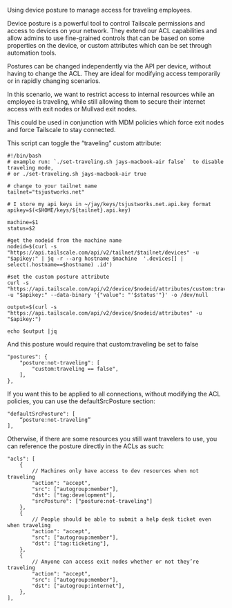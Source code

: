 Using device posture to manage access for traveling employees. 

Device posture is a powerful tool to control Tailscale permissions and access to devices on your network. They extend our ACL capabilities and allow admins to use fine-grained controls that can be based on some properties on the device, or custom attributes which can be set through automation tools. 

Postures can be changed independently via the API per device, without having to change the ACL. They are ideal for modifying access temporarily or in rapidly changing scenarios. 

In this scenario, we want to restrict access to internal resources while an employee is traveling, while still allowing them to secure their internet access with exit nodes or Mullvad exit nodes. 

This could be used in conjunction with MDM policies which force exit nodes and force Tailscale to stay connected. 

This script can toggle the “traveling” custom attribute: 

```
#!/bin/bash
# example run: `./set-traveling.sh jays-macbook-air false`  to disable traveling mode, 
# or ./set-traveling.sh jays-macbook-air true

# change to your tailnet name
tailnet="tsjustworks.net"

# I store my api keys in ~/jay/keys/tsjustworks.net.api.key format
apikey=$(<$HOME/keys/${tailnet}.api.key)

machine=$1
status=$2

#get the nodeid from the machine name
nodeid=$(curl -s "https://api.tailscale.com/api/v2/tailnet/$tailnet/devices" -u "$apikey:" | jq -r --arg hostname $machine  '.devices[] | select(.hostname==$hostname) .id')

#set the custom posture attribute
curl -s "https://api.tailscale.com/api/v2/device/$nodeid/attributes/custom:travelling" -u "$apikey:" --data-binary '{"value": "'$status'"}' -o /dev/null

output=$(curl -s "https://api.tailscale.com/api/v2/device/$nodeid/attributes" -u "$apikey:")

echo $output |jq
```

And this posture would require that custom:traveling be set to false

```
"postures": {
    "posture:not-traveling": [
        "custom:traveling == false",
    ],
},
```

If you want this to be applied to all connections, without modifying the ACL policies, you can use the defaultSrcPosture section: 


```
"defaultSrcPosture": [
    “posture:not-traveling”
],
```


Otherwise, if there are some resources you still want travelers to use, you can reference the posture directly in the ACLs as such:

```
"acls": [
    {
        // Machines only have access to dev resources when not traveling
        "action": "accept",
        "src": ["autogroup:member"],
        "dst": ["tag:development"],
        "srcPosture": ["posture:not-traveling"]
    },
    {
        // People should be able to submit a help desk ticket even when traveling
        "action": "accept",
        "src": ["autogroup:member"],
        "dst": ["tag:ticketing"],
    },
    {
        // Anyone can access exit nodes whether or not they’re traveling
        "action": "accept",
        "src": ["autogroup:member"],
        "dst": ["autogroup:internet"],
    },
],
```